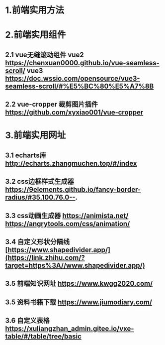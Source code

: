 # 1.前端实用方法

# 2.前端实用组件
## 2.1 vue无缝滚动组件 vue2 https://chenxuan0000.github.io/vue-seamless-scroll/  vue3 https://doc.wssio.com/opensource/vue3-seamless-scroll/#%E5%BC%80%E5%A7%8B
## 2.2 vue-cropper 裁剪图片插件 https://github.com/xyxiao001/vue-cropper
# 3.前端实用网址
## 3.1 echarts库 http://echarts.zhangmuchen.top/#/index
## 3.2 css边框样式生成器 https://9elements.github.io/fancy-border-radius/#35.100.76.0--.
## 3.3 css动画生成器 https://animista.net/ https://angrytools.com/css/animation/
## 3.4 自定义形状分隔线 [https://www.shapedivider.app/](https://link.zhihu.com/?target=https%3A//www.shapedivider.app/)
## 3.5 前端知识网址 https://www.kwgg2020.com/
## 3.5 资料书籍下载 https://www.jiumodiary.com/
## 3.6 自定义表格   https://xuliangzhan_admin.gitee.io/vxe-table/#/table/tree/basic
